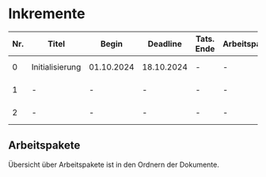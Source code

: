 # Inkremente

| Nr. | Titel           | Begin      | Deadline   | Tats. Ende | Arbeitspakete | Verantwortlicher | Initialisierung                |
|-----|-----------------|------------|------------|------------|---------------|------------------|--------------------------------|
| 0   | Initialisierung | 01.10.2024 | 18.10.2024 | -          | -             | Max Rodler       | (Link)[00/Initialisierung0.md] |
| 1   | -               | -          | -          | -          | -             | -                | (Link)[01/Initialisierung1.md] |
| 2   | -               | -          | -          | -          | -             | -                | (Link)[02/Initialisierung2.md] |

## Arbeitspakete

Übersicht über Arbeitspakete ist in den Ordnern der Dokumente.
